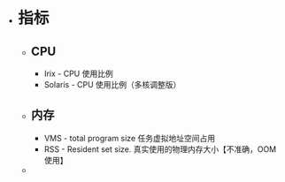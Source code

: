 - # 指标
	- ## CPU
		- Irix - CPU 使用比例
		- Solaris - CPU 使用比例（多核调整版）
	- ## 内存
		- VMS - total program size 任务虚拟地址空间占用
		- RSS - Resident set size.   真实使用的物理内存大小【不准确，OOM 使用】
	-